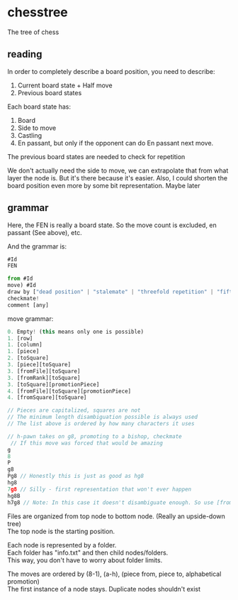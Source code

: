 # chesstree
The tree of chess

## reading
In order to completely describe a board position, you need to describe:
1. Current board state + Half move
2. Previous board states

Each board state has:
1. Board
2. Side to move
3. Castling
4. En passant, but only if the opponent can do En passant next move.

The previous board states are needed to check for repetition

We don't actually need the side to move, we can extrapolate that from what layer the node is.
But it's there because it's easier.
Also, I could shorten the board position even more by some bit representation. Maybe later

## grammar
Here, the FEN is really a board state. So the move count is excluded, en passant (See above), etc.

And the grammar is:
```js
#Id
FEN

from #Id
move) #Id
draw by ["dead position" | "stalemate" | "threefold repetition" | "fifty moves"]
checkmate!
comment [any]
```

move grammar:
```js
0. Empty! (this means only one is possible)
1. [row]
1. [column]
1. [piece]
2. [toSquare]
3. [piece][toSquare]
3. [fromFile][toSquare]
3. [fromRank][toSquare]
3. [toSquare][promotionPiece]
4. [fromFile][toSquare][promotionPiece]
4. [fromSquare][toSquare]

// Pieces are capitalized, squares are not
// The minimum length disambiguation possible is always used
// The list above is ordered by how many characters it uses

// h-pawn takes on g8, promoting to a bishop, checkmate
 // If this move was forced that would be amazing
g
8
P
g8
Pg8 // Honestly this is just as good as hg8
hg8
7g8 // Silly - first representation that won't ever happen
hg8B
h7g8 // Note: In this case it doesn't disambiguate enough. So use [fromFile][toSquare][promotionPiece] instead
```

Files are organized from top node to bottom node. (Really an upside-down tree)  
The top node is the starting position.

Each node is represented by a folder.  
Each folder has "info.txt" and then child nodes/folders.  
This way, you don't have to worry about folder limits.

The moves are ordered by (8-1), (a-h), (piece from, piece to, alphabetical promotion)  
The first instance of a node stays. Duplicate nodes shouldn't exist
